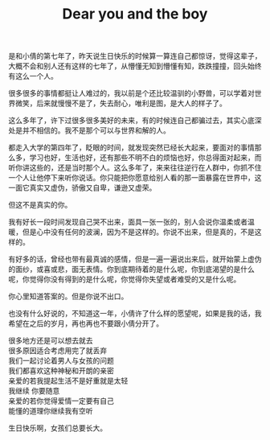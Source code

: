﻿---
layout: post
title: Dear you and the boy
tags:
- 随笔
categories: 随笔
---

是和小倩的第七年了，昨天说生日快乐的时候算一算连自己都惊讶，觉得这辈子，大概不会和别人还有这样的七年了，从懵懂无知到懵懂有知，跌跌撞撞，回头始终有这么一个人。

很多很多的事情都挺让人难过的，我以前是个还比较温驯的小野兽，可以学着对世界微笑，后来就慢慢不是了，失去耐心，唯利是图，是大人的样子了。

这么多年了，许下过很多很多美好的未来，有的时候连自己都骗过去，其实心底深处是并不相信的。我不是那个可以与世界和解的人。

都走入大学的第四年了，眨眼的时间，就发现突然已经长大起来，要面对的事情那么多，学习也好，生活也好，还有那些不明不白的烦恼也好，你总得面对起来，而听你讲这些的，还是当时那个人。这么多年了，来来往往逆行在人群中，你抓不住一个人让他停下来听你说话。你只能把你愿意给别人看的那一面暴露在世界中，这一面它真实又虚伪，骄傲又自卑，谦逊又虚荣。

但这不是真实的你。

我有好长一段时间发现自己哭不出来，面具一张一张的，别人会说你温柔或者温暖，但是心中没有任何的波澜，因为不是这样的。你说不出来，但是真的，不是这样的。

有好多的话，曾经也带有最真诚的感情，但是一遍一遍说出来后，就开始蒙上虚伪的面纱，或喜或悲，面无表情。你到底期待着的是什么呢，你到底渴望的是什么呢，你觉得你没有得到的是什么呢，你觉得你失望或者难受的又是什么呢。

你心里知道答案的。但是你说不出口。

也没有什么好说的，不知道这一年，小倩许了什么样的愿望呢，如果是我的话，我希望在之后的岁月，再也再也不要跟小倩分开了。

很多地方还是可以想去就去  
很多原因适合考虑用完了就丢弃  
我们一起讨论着男人与女孩的问题  
我们都喜欢这种神秘和开朗的亲密  
亲爱的若我提起生活不是好重就是太轻  
我继续 你要随意  
亲爱的若你觉得爱情一定要有自己  
能懂的道理你继续我有空听  

生日快乐啊，女孩们总要长大。

